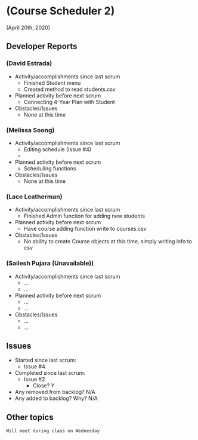 #   (Course Scheduler 2)

(April 20th, 2020)

##  Developer Reports

###  (David Estrada)

-   Activity/accomplishments since last scrum
    -   Finished Student menu
    -   Created method to read students.csv
-   Planned activity before next scrum
    -   Connecting 4-Year Plan with Student
-   Obstacles/Issues
    -   None at this time

###  (Melissa Soong)

-   Activity/accomplishments since last scrum
    -   Editing schedule (Issue #4)
    -   
-   Planned activity before next scrum
    -   Scheduling functions
-   Obstacles/Issues
    -   None at this time

###  (Lace Leatherman)

-   Activity/accomplishments since last scrum
    -   Finished Admin function for adding new students
-   Planned activity before next scrum
    -   Have course adding function write to courses.csv
-   Obstacles/Issues
    -   No ability to create Course objects at this time, simply writing info to csv

###  (Sailesh Pujara (Unavailable))

-   Activity/accomplishments since last scrum
    -   ...
    -   ...
-   Planned activity before next scrum
    -   ...
    -   ...
-   Obstacles/Issues
    -   ...
    -   ...

##  Issues

-   Started since last scrum:
    -   Issue #4
-   Completed since last scrum:
    -   Issue #2
        -   Close? Y
-   Any removed from backlog?
    N/A
-   Any added to backlog? Why?
    N/A

##  Other topics
    Will meet during class on Wednesday